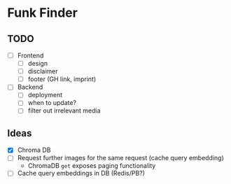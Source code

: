 # Funk Finder

## TODO

- [ ] Frontend
  - [ ] design
  - [ ] disclaimer
  - [ ] footer (GH link, imprint)
- [ ] Backend
  - [ ] deployment
  - [ ] when to update?
  - [ ] filter out irrelevant media

## Ideas

- [x] Chroma DB
- [ ] Request further images for the same request (cache query embedding)
  - ChromaDB `get` exposes paging functionality
- [ ] Cache query embeddings in DB (Redis/PB?)
